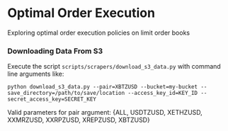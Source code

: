 # Optimal Order Execution
Exploring optimal order execution policies on limit order books

### Downloading Data From S3

Execute the script ```scripts/scrapers/download_s3_data.py``` with command line arguments like:

```python download_s3_data.py --pair=XBTZUSD --bucket=my-bucket --save_directory=/path/to/save/location --access_key_id=KEY_ID --secret_access_key=SECRET_KEY```

Valid parameters for pair argument: {ALL, USDTZUSD, XETHZUSD, XXMRZUSD, XXRPZUSD, XREPZUSD, XBTZUSD}
